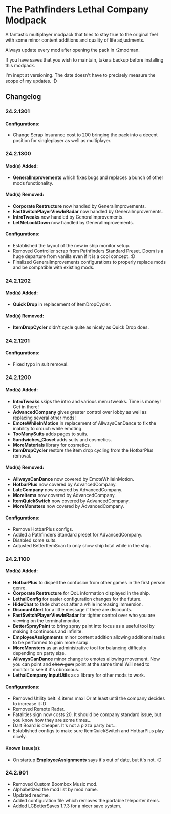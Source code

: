 # The Pathfinders Lethal Company Modpack
 A fantastic multiplayer modpack that tries to stay true to the original feel with some minor content additions and quality of life adjustments.
 
 
 Always update every mod after opening the pack in r2modman.
 
 If you have saves that you wish to maintain, take a backup before installing this modpack.
 
 I'm inept at versioning. The date doesn't have to precisely measure the scope of my updates. :D 
 
## Changelog
### 24.2.1301
#### Configurations:
- Change Scrap Insurance cost to 200 bringing the pack into a decent position for singleplayer as well as multiplayer.

### 24.2.1300
#### Mod(s) Added:
- **GeneralImprovements** which fixes bugs and replaces a bunch of other mods functionality.

#### Mod(s) Removed:
- **Corporate Restructure** now handled by GeneralImprovements.
- **FastSwitchPlayerViewInRadar** now handled by GeneralImprovements.
- **IntroTweaks** now handled by GeneralImprovements.
- **LetMeLookDown** now handled by GeneralImprovements.

#### Configurations:
- Established the layout of the new in ship monitor setup.
- Removed Controller scrap from Pathfinders Standard Preset. Doom is a huge departure from vanilla even if it is a cool concept. :D
- Finalized GeneralImprovements configurations to properly replace mods and be compatible with existing mods.

### 24.2.1202
#### Mod(s) Added:
- **Quick Drop** in replacement of ItemDropCycler.

#### Mod(s) Removed:
- **ItemDropCycler** didn't cycle quite as nicely as Quick Drop does.

### 24.2.1201
#### Configurations:
- Fixed typo in suit removal.

### 24.2.1200
#### Mod(s) Added:
- **IntroTweaks** skips the intro and various menu tweaks. Time is money! Get in there!
- **AdvancedCompany** gives greater control over lobby as well as replacing several other mods!
- **EmoteWhileInMotion** in replacement of AllwaysCanDance to fix the inability to crouch while emoting.
- **TooManySuits** adds pages to suits.
- **5andwiches_Closet** adds suits and cosmetics.
- **MoreMaterials** library for cosmetics.
- **ItemDropCycler** restore the item drop cycling from the HotbarPlus removal.

#### Mod(s) Removed:
- **AllwaysCanDance** now covered by EmoteWhileInMotion.
- **HotbarPlus** now covered by AdvancedCompany.
- **LateCompany** now covered by AdvancedCompany.
- **MoreItems** now covered by AdvancedCompany.
- **ItemQuickSwitch** now covered by AdvancedCompany.
- **MoreMonsters** now covered by AdvancedCompany.

#### Configurations:
- Remove HotbarPlus configs.
- Added a Pathfinders Standard preset for AdvancedCompany.
- Disabled some suits.
- Adjusted BetterItemScan to only show ship total while in the ship.

### 24.2.1100
#### Mod(s) Added:
- **HotbarPlus** to dispell the confusion from other games in the first person genre.
- **Corporate Restructure** for QoL information displayed in the ship.
- **LethalConfig** for easier configuration changes for the future.
- **HideChat** to fade chat out after a while increasing immersion.
- **DiscountAlert** for a little message if there are discounts.
- **FastSwitchPlayerViewInRadar** for tighter control over who you are viewing on the terminal monitor.
- **BetterSprayPaint** to bring spray paint into focus as a useful tool by making it continuous and infinite.
- **EmployeeAssignments** minor content addition allowing additional tasks to be performed to gain more scrap.
- **MoreMonsters** as an administrative tool for balancing difficulty depending on party size.
- **AllwaysCanDance** minor change to emotes allowing movement. Now you can point and ~~chew gum~~ point at the same time! Will need to monitor to see if it's obnoxious.
- **LethalCompany InputUtils** as a library for other mods to work.

#### Configurations:
- Removed Utility belt. 4 items max! Or at least until the company decides to increase it :D
- Removed Remote Radar.
- Fatalities sign now costs 20. It should be company standard issue, but you know how they are some times...
- Dart Board is cheaper. It's not a pizza party but...
- Established configs to make sure ItemQuickSwitch and HotbarPlus play nicely.

#### Known issue(s):
- On startup **EmployeeAssignments** says it's out of date, but it's not. :D

### 24.2.901
- Removed Custom Boombox Music mod.
- Alphabetized the mod list by mod name.
- Updated readme.
- Added configuration file which removes the portable teleporter items.
- Added LCBetterSaves 1.7.3 for a nicer save system.